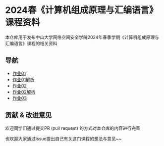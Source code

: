 # 2024春《计算机组成原理与汇编语言》课程资料

本仓库用于发布中山大学网络空间安全学院2024年春季学期《计算机组成原理与汇编语言》课程的相关资料

## 导航

* [作业01](./homework/hw01.docx)
* [作业01解析](./answers/hw01-answer.md)
* [作业02](./homework/hw02.md)
* [作业02解析](./answers/hw02-answer.md)
* [作业03](./homework/hw03.md)

## 贡献 & 改进意见

欢迎同学们通过提交PR (pull request) 的方式对本仓库的内容进行完善

也欢迎大家通过Issue提出自己有关这门课程的想法与意见~~
